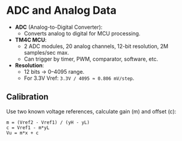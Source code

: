 # ADC and Analog Data

- **ADC** (Analog-to-Digital Converter):  
  - Converts analog to digital for MCU processing.
- **TM4C MCU**:
  - 2 ADC modules, 20 analog channels, 12-bit resolution, 2M samples/sec max.
  - Can trigger by timer, PWM, comparator, software, etc.
- **Resolution**:  
  - 12 bits → 0–4095 range.
  - For 3.3V Vref: `3.3V / 4095 ≈ 0.806 mV/step`.

## Calibration

Use two known voltage references, calculate gain (m) and offset (c):

```
m = (Vref2 - Vref1) / (yH - yL)
c = Vref1 - m*yL
Vu = m*x + c
```